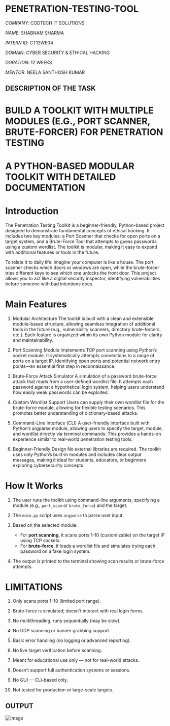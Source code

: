 # PENETRATION-TESTING-TOOL

*COMPANY*: CODTECH IT SOLUTIONS

*NAME*: SHABNAM SHARMA

*INTERN ID*: CT12WE04

*DOMAIN*: CYBER SECURITY & ETHICAL HACKING

*DURATION*: 12 WEEKS

*MENTOR*: NEELA SANTHOSH KUMAR 

## DESCRIPTION OF THE TASK 

# BUILD A TOOLKIT WITH MULTIPLE MODULES (E.G., PORT SCANNER, BRUTE-FORCER) FOR PENETRATION TESTING

# A PYTHON-BASED MODULAR TOOLKIT WITH DETAILED DOCUMENTATION

# Introduction

The Penetration Testing Toolkit is a beginner-friendly, Python-based project designed to demonstrate fundamental concepts of ethical hacking. It includes two key modules: a Port Scanner that checks for open ports on a target system, and a Brute-Force Tool that attempts to guess passwords using a custom wordlist. The toolkit is modular, making it easy to expand with additional features or tools in the future.

To relate it to daily life: imagine your computer is like a house. The port scanner checks which doors or windows are open, while the brute-forcer tries different keys to see which one unlocks the front door. This project allows you to act like a digital security inspector, identifying vulnerabilities before someone with bad intentions does.

# Main Features

1. Modular Architecture
The toolkit is built with a clean and extensible module-based structure, allowing seamless integration of additional tools in the future (e.g., vulnerability scanners, directory brute-forcers, etc.). Each feature is organized within its own Python module for clarity and maintainability.

2. Port Scanning Module
Implements TCP port scanning using Python’s socket module. It systematically attempts connections to a range of ports on a target IP, identifying open ports and potential network entry points—an essential first step in reconnaissance.

3. Brute-Force Attack Simulator
A simulation of a password brute-force attack that reads from a user-defined wordlist file. It attempts each password against a hypothetical login system, helping users understand how easily weak passwords can be exploited.

4. Custom Wordlist Support
Users can supply their own wordlist file for the brute-force module, allowing for flexible testing scenarios. This promotes better understanding of dictionary-based attacks.

5. Command-Line Interface (CLI)
A user-friendly interface built with Python’s argparse module, allowing users to specify the target, module, and wordlist directly via terminal commands. This provides a hands-on experience similar to real-world penetration testing tools.

6. Beginner-Friendly Design
No external libraries are required. The toolkit uses only Python’s built-in modules and includes clear output messages, making it ideal for students, educators, or beginners exploring cybersecurity concepts.

# How It Works

1. The user runs the toolkit using command-line arguments, specifying a module (e.g., `port_scan` or `brute_force`) and the target.
   
2. The `main.py` script uses `argparse` to parse user input.
   
3. Based on the selected module:
   - For **port scanning**, it scans ports 1-10 (customizable) on the target IP using TCP sockets.
   - For **brute-force**, it loads a wordlist file and simulates trying each password on a fake login system.
     
4. The output is printed to the terminal showing scan results or brute-force attempts.

# LIMITATIONS

1. Only scans ports 1–10 (limited port range).

2. Brute-force is simulated; doesn't interact with real login forms.

3. No multithreading; runs sequentially (may be slow).

4. No UDP scanning or banner grabbing support.

5. Basic error handling (no logging or advanced reporting).

6. No live target verification before scanning.

7. Meant for educational use only — not for real-world attacks.

8. Doesn’t support full authentication systems or sessions.

9. No GUI — CLI-based only.

10. Not tested for production or large-scale targets.

## OUTPUT

![image](https://github.com/user-attachments/assets/e31a1a6b-0fea-4829-a405-821719da2b1e)

